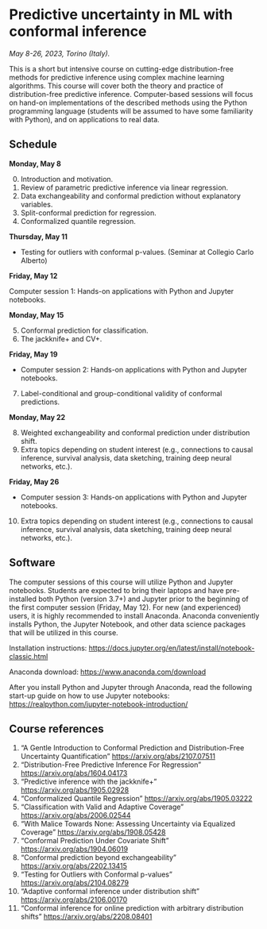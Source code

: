 # Predictive uncertainty in ML with conformal inference
*May 8-26, 2023, Torino (Italy).*

This is a short but intensive course on cutting-edge distribution-free methods for predictive inference using complex machine learning algorithms. This course will cover both the theory and practice of distribution-free predictive inference. Computer-based sessions will focus on hand-on implementations of the described methods using the Python programming language (students will be assumed to have some familiarity with Python), and on applications to real data.

## Schedule

**Monday, May 8**

0. Introduction and motivation.
1. Review of parametric predictive inference via linear regression.
2. Data exchangeability and conformal prediction without explanatory variables.
3. Split-conformal prediction for regression.
4. Conformalized quantile regression.

**Thursday, May 11**

 - Testing for outliers with conformal p-values. (Seminar at Collegio Carlo Alberto)

**Friday, May 12**

Computer session 1: Hands-on applications with Python and Jupyter notebooks.
 

**Monday, May 15**

5. Conformal prediction for classification.
6. The jackknife+ and CV+.

**Friday, May 19**

- Computer session 2: Hands-on applications with Python and Jupyter notebooks.

7. Label-conditional and group-conditional validity of conformal predictions.

**Monday, May 22**

8. Weighted exchangeability and conformal prediction under distribution shift.
9. Extra topics depending on student interest (e.g., connections to causal inference, survival analysis, data sketching, training deep neural networks, etc.).

**Friday, May 26**

- Computer session 3: Hands-on applications with Python and Jupyter notebooks.

10. Extra topics depending on student interest (e.g., connections to causal inference, survival analysis, data sketching, training deep neural networks, etc.).

## Software

The computer sessions of this course will utilize Python and Jupyter notebooks. Students are expected to bring their laptops and have pre-installed both Python (version 3.7+) and Jupyter prior to the beginning of the first computer session (Friday, May 12).
For new (and experienced) users, it is highly recommended to install Anaconda. Anaconda conveniently installs Python, the Jupyter Notebook, and other data science packages that will be utilized in this course.

Installation instructions: https://docs.jupyter.org/en/latest/install/notebook-classic.html

Anaconda download: https://www.anaconda.com/download 

After you install Python and Jupyter through Anaconda, read the following start-up guide on how to use Jupyter notebooks: https://realpython.com/jupyter-notebook-introduction/



## Course references
1. “A Gentle Introduction to Conformal Prediction and Distribution-Free Uncertainty Quantification” https://arxiv.org/abs/2107.07511
2. “Distribution-Free Predictive Inference For Regression” https://arxiv.org/abs/1604.04173
3. “Predictive inference with the jackknife+” https://arxiv.org/abs/1905.02928
4. “Conformalized Quantile Regression” https://arxiv.org/abs/1905.03222
5. “Classification with Valid and Adaptive Coverage” https://arxiv.org/abs/2006.02544
6. “With Malice Towards None: Assessing Uncertainty via Equalized Coverage” https://arxiv.org/abs/1908.05428
7. “Conformal Prediction Under Covariate Shift” https://arxiv.org/abs/1904.06019
8. “Conformal prediction beyond exchangeability” https://arxiv.org/abs/2202.13415
9. “Testing for Outliers with Conformal p-values” https://arxiv.org/abs/2104.08279
10. “Adaptive conformal inference under distribution shift” https://arxiv.org/abs/2106.00170
11. “Conformal inference for online prediction with arbitrary distribution shifts” https://arxiv.org/abs/2208.08401
